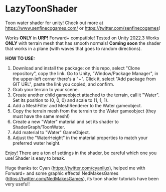 # LazyToonShader
Toon water shader for unity!
Check out more at https://www.senfinecogames.com/ or https://twitter.com/senfinecogames!

Works **ONLY** in **URP!** Forward+ compatible! Tested on Unity 2022.3
Works **ONLY** with terrain mesh that has smooth normals! **Coming soon** the shader that works in a plane (with waves that goes to random directions). 

**HOW TO USE:**
1) Download and install the package: on this repo, select "Clone repository", copy the link. Go to Unity, "Window/Package Manager", in the upper-left corner there's a "+". Click it, select "Add package from GIT URL", paste the link you copied, and confirm.
2) Grab your terrain to your scene.
3) Create another child gameobject attached to the terrain, call it "Water". Set its position to (0, 0, 0) and scale to (1, 1, 1).
4) Add a MeshFilter and MeshRenderer to the Water gameobject.
5) Copy the terrain mesh from the terrain to the Water gameobject (they must have the same mesh!)
6) Create a new "Water" material and set its shader to ShaderGraph/ToonWater.
7) Add material to "Water" GameObject.
8) Adjust the "WaterHeight" in the material properties to match your preferred water height.

Enjoy!
There are a ton of settings in the shader, be careful which one you use! Shader is easy to break.


Huge thanks to:
Cyan (https://twitter.com/cyanilux), helped me with Forward+ and some graphic effects!
NedMakesGames (https://twitter.com/NedMakesGames), its toon shader tutorials have been very useful!
